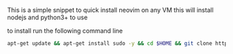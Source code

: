 
This is a simple snippet to quick install neovim on any VM
this will install nodejs and python3+ to use 

to install 
run the following command line

```bash
apt-get update && apt-get install sudo -y && cd $HOME && git clone https://github.com/JhonathanWolff-wms/quick_install_nvim.git && bash install.bash && rm -rf $HOME/quick_install_nvim
```
